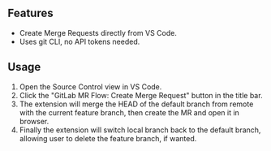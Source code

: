 
## Features

- Create Merge Requests directly from VS Code.
- Uses git CLI, no API tokens needed.

## Usage

1. Open the Source Control view in VS Code.
2. Click the "GitLab MR Flow: Create Merge Request" button in the title bar.
3. The extension will merge the HEAD of the default branch from remote with the current feature branch, then create the MR and open it in browser.
4. Finally the extension will switch local branch back to the default branch, allowing user to delete the feature branch, if wanted.

